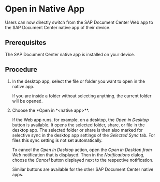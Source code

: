 <!-- loio51eedf83c6f3492ca4f6564660ad9cd1 -->

# Open in Native App

Users can now directly switch from the SAP Document Center Web app to the SAP Document Center native app of their device.



## Prerequisites

The SAP Document Center native app is installed on your device.



## Procedure

1.  In the desktop app, select the file or folder you want to open in the native app.

    If you are inside a folder without selecting anything, the current folder will be opened.

2.  Choose the *Open in *<native app\>**.

    If the Web app runs, for example, on a desktop, the *Open in Desktop* button is available. It opens the selected folder, share, or file in the desktop app. The selected folder or share is then also marked for selective sync in the desktop app settings of the *Selected Sync* tab. For files this sync setting is not set automatically.

    To cancel the *Open in Desktop* action, open the *Open in Desktop from Web* notification that is displayed. Then in the *Notifications* dialog, choose the *Cancel* button displayed next to the respective notification.

    Similar buttons are available for the other SAP Document Center native apps.


